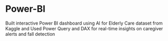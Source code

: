# Power-BI
Built interactive Power BI dashboard using AI for Elderly Care dataset from Kaggle  and Used Power Query and DAX for real-time insights on caregiver alerts and fall detection  
